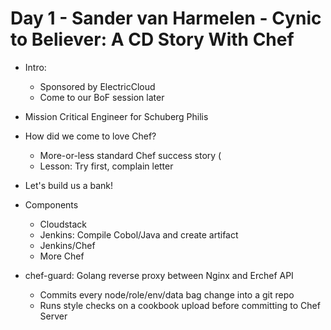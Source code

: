 # Day 1 - Sander van Harmelen - Cynic to Believer: A CD Story With Chef #

* Intro:
    * Sponsored by ElectricCloud
    * Come to our BoF session later

* Mission Critical Engineer for Schuberg Philis
* How did we come to love Chef?
    * More-or-less standard Chef success story (
    * Lesson: Try first, complain letter
* Let's build us a bank!
* Components
    * Cloudstack
    * Jenkins: Compile Cobol/Java and create artifact
    * Jenkins/Chef
    * More Chef
* chef-guard: Golang reverse proxy between Nginx and Erchef API
    * Commits every node/role/env/data bag change into a git repo
    * Runs style checks on a cookbook upload before committing to Chef Server
